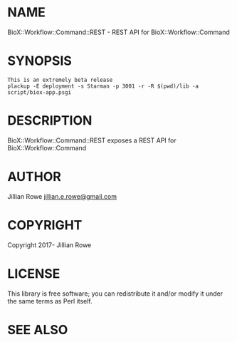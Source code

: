 # NAME

BioX::Workflow::Command::REST - REST API for BioX::Workflow::Command

# SYNOPSIS

    This is an extremely beta release
    plackup -E deployment -s Starman -p 3001 -r -R $(pwd)/lib -a script/biox-app.psgi

# DESCRIPTION

BioX::Workflow::Command::REST exposes a REST API for BioX::Workflow::Command

# AUTHOR

Jillian Rowe <jillian.e.rowe@gmail.com>

# COPYRIGHT

Copyright 2017- Jillian Rowe

# LICENSE

This library is free software; you can redistribute it and/or modify
it under the same terms as Perl itself.

# SEE ALSO

